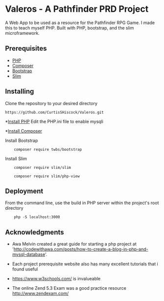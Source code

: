 # Valeros - A Pathfinder PRD Project

A Web App to be used as a resource for the Pathfinder RPG Game. I made this to teach myself PHP.
Built with PHP, bootstrap, and the slim microframework.

## Prerequisites

* [PHP](https://www.php.net/)
* [Composer](https://getcomposer.org/)
* [Bootstrap](https://getbootstrap.com/)
* [Slim](http://www.slimframework.com/)

## Installing

Clone the repository to your desired directory 

```
https://github.com/CurtisSHiscock/Valeros.git
```

*[Install PHP](https://www.php.net/)
    Edit the PHP.ini file to enable mysqli

*[Install Composer](https://getcomposer.org/)

Install Bootstrap

```
    composer require twbs/bootstrap
```

Install Slim
```
    composer require slim/slim
```
```
    composer require slim/php-view
```

## Deployment
From the command line, use the build in PHP server within the project's root directory
```
    php -S localhost:3000
```

## Acknowledgments

* Awa Melvin created a great guide for starting a php project at 'http://codewithawa.com/posts/how-to-create-a-blog-in-php-and-mysql-database'.

* Each project prerequisite website also has many excellent tutorials that i found useful

* https://www.w3schools.com/ is invalueable

* The online Zend 5.3 Exam was a good practice resource http://www.zendexam.com/